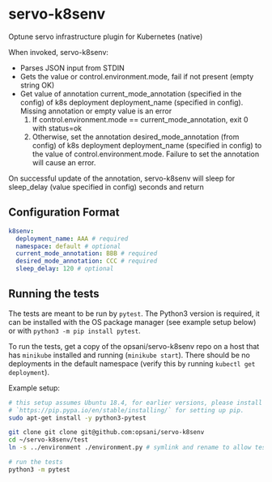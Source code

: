 # servo-k8senv

Optune servo infrastructure plugin for Kubernetes (native)

When invoked, servo-k8senv:

* Parses JSON input from STDIN
* Gets the value or control.environment.mode, fail if not present (empty string OK)
* Get value of annotation current_mode_annotation (specified in the config) of k8s deployment deployment_name (specified in config). Missing annotation or empty value is an error
    1. If control.environment.mode == current_mode_annotation, exit 0 with status=ok 
    2. Otherwise, set the annotation desired_mode_annotation (from config) of k8s deployment deployment_name (specified in config) to the value of control.environment.mode. Failure to set the annotation will cause an error.

On successful update of the annotation, servo-k8senv will sleep for sleep_delay (value specified in config) seconds and return

## Configuration Format

```yaml
k8senv:
  deployment_name: AAA # required
  namespace: default # optional
  current_mode_annotation: BBB # required
  desired_mode_annotation: CCC # required
  sleep_delay: 120 # optional
```

## Running the tests

The tests are meant to be run by `pytest`. The Python3 version is required, it can be installed with
the OS package manager (see example setup below) or with `python3 -m pip install pytest`.

To run the tests, get a copy of the opsani/servo-k8senv repo on a host that has `minikube` installed
and running (`minikube start`). There should be no deployments in the default namespace (verify this by running
`kubectl get deployment`).

Example setup:

```bash
# this setup assumes Ubuntu 18.4, for earlier versions, please install pip and pytest for Python3 manually, start from
# `https://pip.pypa.io/en/stable/installing/` for setting up pip.
sudo apt-get install -y python3-pytest

git clone git clone git@github.com:opsani/servo-k8senv
cd ~/servo-k8senv/test
ln -s ../environment ./environment.py # symlink and rename to allow test suite to import as module

# run the tests
python3 -m pytest
```
